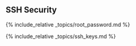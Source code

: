 ## SSH Security

{% include_relative _topics/root_password.md %}

{% include_relative _topics/ssh_keys.md %}
